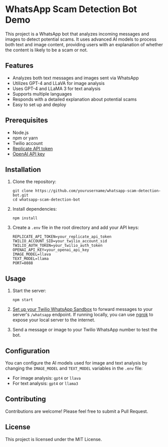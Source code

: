# WhatsApp Scam Detection Bot Demo

This project is a WhatsApp bot that analyzes incoming messages and images to detect potential scams. It uses advanced AI models to process both text and image content, providing users with an explanation of whether the content is likely to be a scam or not.

## Features

- Analyzes both text messages and images sent via WhatsApp
- Utilizes GPT-4 and LLaVA for image analysis
- Uses GPT-4 and LLaMA 3 for text analysis
- Supports multiple languages
- Responds with a detailed explanation about potential scams
- Easy to set up and deploy

## Prerequisites

- Node.js
- npm or yarn
- Twilio account
- [Replicate API token](https://replicate.com/)
- [OpenAI API key](https://platform.openai.com/)

## Installation

1. Clone the repository:
   ```
   git clone https://github.com/yourusername/whatsapp-scam-detection-bot.git
   cd whatsapp-scam-detection-bot
   ```

2. Install dependencies:
   ```
   npm install
   ```

3. Create a `.env` file in the root directory and add your API keys:
   ```
   REPLICATE_API_TOKEN=your_replicate_api_token
   TWILIO_ACCOUNT_SID=your_twilio_account_sid
   TWILIO_AUTH_TOKEN=your_twilio_auth_token
   OPENAI_API_KEY=your_openai_api_key
   IMAGE_MODEL=llava
   TEXT_MODEL=llama
   PORT=8088
   ```

## Usage

1. Start the server:
   ```
   npm start
   ```

2. [Set up your Twilio WhatsApp Sandbox](https://www.twilio.com/docs/whatsapp/sandbox) to forward messages to your server's `/whatsapp` endpoint. If running locally, you can use [ngrok](https://ngrok.com/docs/getting-started/) to expose your local server to the internet.

3. Send a message or image to your Twilio WhatsApp number to test the bot.

## Configuration

You can configure the AI models used for image and text analysis by changing the `IMAGE_MODEL` and `TEXT_MODEL` variables in the `.env` file:

- For image analysis: `gpt4` or `llava`
- For text analysis: `gpt4` or `llama3`

## Contributing

Contributions are welcome! Please feel free to submit a Pull Request.

## License

This project is licensed under the MIT License.
